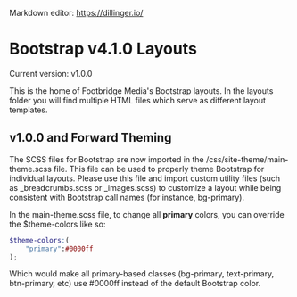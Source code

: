 Markdown editor: https://dillinger.io/

# Bootstrap v4.1.0 Layouts

Current version: v1.0.0

This is the home of Footbridge Media's Bootstrap layouts. In the layouts folder you will find multiple HTML files which serve as different layout templates. 

## v1.0.0 and Forward Theming

The SCSS files for Bootstrap are now imported in the /css/site-theme/main-theme.scss file. This file can be used to properly theme Bootstrap for individual layouts. Please use this file and import custom utility files (such as _breadcrumbs.scss or _images.scss) to customize a layout while being consistent with Bootstrap call names (for instance, bg-primary).

In the main-theme.scss file, to change all **primary** colors, you can override the $theme-colors like so:

```scss
$theme-colors:(
    "primary":#0000ff
);
```

Which would make all primary-based classes (bg-primary, text-primary, btn-primary, etc) use #0000ff instead of the default Bootstrap color.
